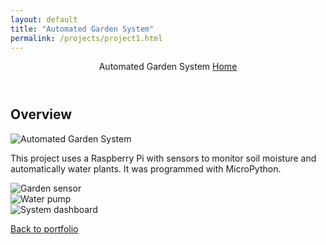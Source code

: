 ```yaml
---
layout: default
title: "Automated Garden System"
permalink: /projects/project1.html
---
```


<link rel="stylesheet" href="https://cdn.jsdelivr.net/npm/bootswatch@5.3.3/dist/darkly/bootstrap.min.css">
<link rel="stylesheet" href="../css/style.css">

<header class="navbar navbar-dark bg-primary">
  <div class="container">
    <span class="navbar-brand">Automated Garden System</span>
    <a class="nav-link text-white" href="/index.html">Home</a>
  </div>
</header>

<section class="container my-4">
  <h2>Overview</h2>
  <img class="img-fluid mb-3" src="https://via.placeholder.com/800x400" alt="Automated Garden System" />
  <p>This project uses a Raspberry Pi with sensors to monitor soil moisture and automatically water plants. It was programmed with MicroPython.</p>
  <div class="row">
    <div class="col-md-4 mb-3"><img class="img-fluid" src="https://via.placeholder.com/400x300" alt="Garden sensor" /></div>
    <div class="col-md-4 mb-3"><img class="img-fluid" src="https://via.placeholder.com/400x300" alt="Water pump" /></div>
    <div class="col-md-4 mb-3"><img class="img-fluid" src="https://via.placeholder.com/400x300" alt="System dashboard" /></div>
  </div>
</section>

<footer class="text-center py-4 bg-dark text-light">
  <p class="mb-0"><a href="/index.html">Back to portfolio</a></p>
</footer>

